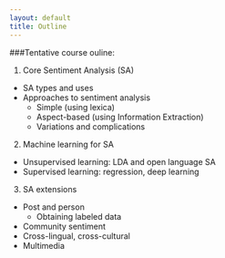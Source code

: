 ```yaml
---
layout: default
title: Outline
---
```


###Tentative course ouline:

1. Core Sentiment Analysis (SA)
  - SA types and uses
  - Approaches to sentiment analysis
    - Simple (using lexica)
    - Aspect-based (using Information Extraction)
    - Variations and complications
2. Machine learning for SA
  - Unsupervised learning: LDA and open language SA
  - Supervised learning: regression, deep learning
3. SA extensions
  - Post and person
    - Obtaining labeled data
  - Community sentiment
  - Cross-lingual, cross-cultural
  - Multimedia



